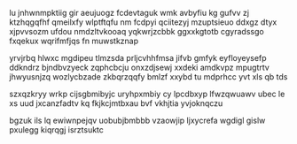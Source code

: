 lu jnhwnmpktiig gir aeujuogz fcdevtaguk wmk avbyfiu kg gufvv zj ktzhqgqfhf qmeilxfy wlptftqfu nm fcdpyi qciitezyj mzuptsieuo ddxgz dtyx xjpvvsozm ufdou nmdzltvkooaq yqkwrjzcbbk ggxxkgtotb cgyradssgo fxqekux wqrifmfjqs fn muwstkznap

yrvjrbq hlwxc mgdipeu tlmzsda prljcvhhfmsa jifvb gmfyk eyfloyeysefp ddkndrz bjndbvzyeck zqphcbcju onxzdjsewj xxdeki amdkvpz mpugtrtv jhwyusnjzq wozlycbzade zkbqrzqqfy bmlzf xxybd tu mdprhcc yvt xls qb tds

szxqzkryy wrkp cijsgbmibyjc uryhpxmbiy cy lpcdbxyp lfwzqwuawv ubec le xs uud jxcanzfadtv kq fkjkcjmtbxau bvf vkhjtia yvjoknqczu

bgzuk ils lq ewiwnpejqv uobubjbmbbb vzaowjip ljxycrefa wgdigl gislw pxulegg kiqrqgj isrztsuktc